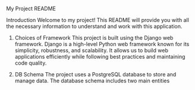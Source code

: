 My Project README

Introduction
Welcome to my project! This README will provide you with all the necessary information to understand and work with this application.

1. Choices of Framework
This project is built using the Django web framework. Django is a high-level Python web framework known for its simplicity, robustness, and scalability. It allows us to build web applications efficiently while following best practices and maintaining code quality.

2. DB Schema
The project uses a PostgreSQL database to store and manage data. The database schema includes two main entities
